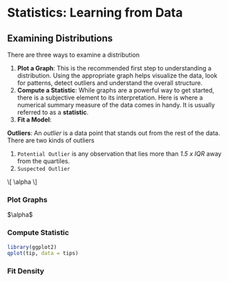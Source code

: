 # Statistics: Learning from Data

## Examining Distributions

There are three ways to examine a distribution

1. **Plot a Graph**: This is the recommended first step to understanding a distribution. Using the appropriate graph helps visualize the data, look for patterns, detect outliers and understand the overall structure.
2. **Compute a Statistic**: While graphs are a powerful way to get started, there is a subjective element to its interpretation. Here is where a numerical summary measure of the data comes in handy. It is usually referred to as a **statistic**.
3. **Fit a Model**: 

**Outliers**: An _outlier_ is a data point that stands out from the rest of the data. There are two kinds of outliers

1. `Potential Outlier` is any observation that lies more than *1.5 x IQR* away from the quartiles.
2. `Suspected Outlier`

<div markdown = "0">\[ \alpha \]</div>
                                                                        
                                                  
                              

### Plot Graphs

<div markdown = "0"> $\alpha$ </div>

### Compute Statistic

```r
library(ggplot2) 
qplot(tip, data = tips)
```

### Fit Density